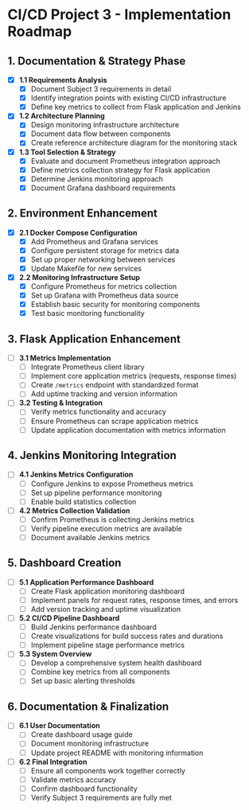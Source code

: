 # CI/CD Project 3 - Implementation Roadmap

## 1. Documentation & Strategy Phase

- [x] **1.1 Requirements Analysis**
  - [x] Document Subject 3 requirements in detail
  - [x] Identify integration points with existing CI/CD infrastructure
  - [x] Define key metrics to collect from Flask application and Jenkins

- [x] **1.2 Architecture Planning**
  - [x] Design monitoring infrastructure architecture
  - [x] Document data flow between components
  - [x] Create reference architecture diagram for the monitoring stack

- [x] **1.3 Tool Selection & Strategy**
  - [x] Evaluate and document Prometheus integration approach
  - [x] Define metrics collection strategy for Flask application
  - [x] Determine Jenkins monitoring approach
  - [x] Document Grafana dashboard requirements

## 2. Environment Enhancement

- [x] **2.1 Docker Compose Configuration**
  - [x] Add Prometheus and Grafana services
  - [x] Configure persistent storage for metrics data
  - [x] Set up proper networking between services
  - [x] Update Makefile for new services

- [x] **2.2 Monitoring Infrastructure Setup**
  - [x] Configure Prometheus for metrics collection
  - [x] Set up Grafana with Prometheus data source
  - [x] Establish basic security for monitoring components
  - [x] Test basic monitoring functionality

## 3. Flask Application Enhancement

- [ ] **3.1 Metrics Implementation**
  - [ ] Integrate Prometheus client library
  - [ ] Implement core application metrics (requests, response times)
  - [ ] Create `/metrics` endpoint with standardized format
  - [ ] Add uptime tracking and version information

- [ ] **3.2 Testing & Integration**
  - [ ] Verify metrics functionality and accuracy
  - [ ] Ensure Prometheus can scrape application metrics
  - [ ] Update application documentation with metrics information

## 4. Jenkins Monitoring Integration

- [ ] **4.1 Jenkins Metrics Configuration**
  - [ ] Configure Jenkins to expose Prometheus metrics
  - [ ] Set up pipeline performance monitoring
  - [ ] Enable build statistics collection

- [ ] **4.2 Metrics Collection Validation**
  - [ ] Confirm Prometheus is collecting Jenkins metrics
  - [ ] Verify pipeline execution metrics are available
  - [ ] Document available Jenkins metrics

## 5. Dashboard Creation

- [ ] **5.1 Application Performance Dashboard**
  - [ ] Create Flask application monitoring dashboard
  - [ ] Implement panels for request rates, response times, and errors
  - [ ] Add version tracking and uptime visualization

- [ ] **5.2 CI/CD Pipeline Dashboard**
  - [ ] Build Jenkins performance dashboard
  - [ ] Create visualizations for build success rates and durations
  - [ ] Implement pipeline stage performance metrics

- [ ] **5.3 System Overview**
  - [ ] Develop a comprehensive system health dashboard
  - [ ] Combine key metrics from all components
  - [ ] Set up basic alerting thresholds

## 6. Documentation & Finalization

- [ ] **6.1 User Documentation**
  - [ ] Create dashboard usage guide
  - [ ] Document monitoring infrastructure
  - [ ] Update project README with monitoring information

- [ ] **6.2 Final Integration**
  - [ ] Ensure all components work together correctly
  - [ ] Validate metrics accuracy
  - [ ] Confirm dashboard functionality
  - [ ] Verify Subject 3 requirements are fully met
